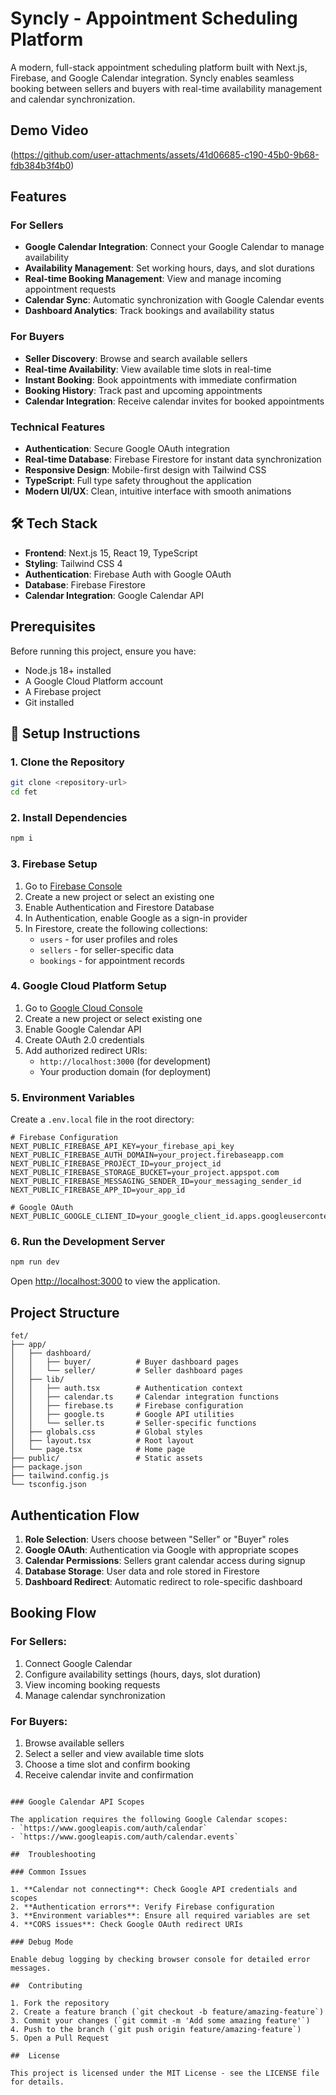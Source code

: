 # Syncly - Appointment Scheduling Platform

A modern, full-stack appointment scheduling platform built with Next.js, Firebase, and Google Calendar integration. Syncly enables seamless booking between sellers and buyers with real-time availability management and calendar synchronization.

## Demo Video

(https://github.com/user-attachments/assets/41d06685-c190-45b0-9b68-fdb384b3f4b0)

##  Features

### For Sellers
- **Google Calendar Integration**: Connect your Google Calendar to manage availability
- **Availability Management**: Set working hours, days, and slot durations
- **Real-time Booking Management**: View and manage incoming appointment requests
- **Calendar Sync**: Automatic synchronization with Google Calendar events
- **Dashboard Analytics**: Track bookings and availability status

### For Buyers
- **Seller Discovery**: Browse and search available sellers
- **Real-time Availability**: View available time slots in real-time
- **Instant Booking**: Book appointments with immediate confirmation
- **Booking History**: Track past and upcoming appointments
- **Calendar Integration**: Receive calendar invites for booked appointments

### Technical Features
- **Authentication**: Secure Google OAuth integration
- **Real-time Database**: Firebase Firestore for instant data synchronization
- **Responsive Design**: Mobile-first design with Tailwind CSS
- **TypeScript**: Full type safety throughout the application
- **Modern UI/UX**: Clean, intuitive interface with smooth animations

## 🛠️ Tech Stack

- **Frontend**: Next.js 15, React 19, TypeScript
- **Styling**: Tailwind CSS 4
- **Authentication**: Firebase Auth with Google OAuth
- **Database**: Firebase Firestore
- **Calendar Integration**: Google Calendar API


##  Prerequisites

Before running this project, ensure you have:

- Node.js 18+ installed
- A Google Cloud Platform account
- A Firebase project
- Git installed

## 🔧 Setup Instructions

### 1. Clone the Repository

```bash
git clone <repository-url>
cd fet
```

### 2. Install Dependencies

```bash
npm i
```

### 3. Firebase Setup

1. Go to [Firebase Console](https://console.firebase.google.com/)
2. Create a new project or select an existing one
3. Enable Authentication and Firestore Database
4. In Authentication, enable Google as a sign-in provider
5. In Firestore, create the following collections:
   - `users` - for user profiles and roles
   - `sellers` - for seller-specific data
   - `bookings` - for appointment records

### 4. Google Cloud Platform Setup

1. Go to [Google Cloud Console](https://console.cloud.google.com/)
2. Create a new project or select existing one
3. Enable Google Calendar API
4. Create OAuth 2.0 credentials
5. Add authorized redirect URIs:
   - `http://localhost:3000` (for development)
   - Your production domain (for deployment)

### 5. Environment Variables

Create a `.env.local` file in the root directory:

```env
# Firebase Configuration
NEXT_PUBLIC_FIREBASE_API_KEY=your_firebase_api_key
NEXT_PUBLIC_FIREBASE_AUTH_DOMAIN=your_project.firebaseapp.com
NEXT_PUBLIC_FIREBASE_PROJECT_ID=your_project_id
NEXT_PUBLIC_FIREBASE_STORAGE_BUCKET=your_project.appspot.com
NEXT_PUBLIC_FIREBASE_MESSAGING_SENDER_ID=your_messaging_sender_id
NEXT_PUBLIC_FIREBASE_APP_ID=your_app_id

# Google OAuth
NEXT_PUBLIC_GOOGLE_CLIENT_ID=your_google_client_id.apps.googleusercontent.com
```

### 6. Run the Development Server

```bash
npm run dev
```

Open [http://localhost:3000](http://localhost:3000) to view the application.

##  Project Structure

```
fet/
├── app/
│   ├── dashboard/
│   │   ├── buyer/          # Buyer dashboard pages
│   │   └── seller/         # Seller dashboard pages
│   ├── lib/
│   │   ├── auth.tsx        # Authentication context
│   │   ├── calendar.ts     # Calendar integration functions
│   │   ├── firebase.ts     # Firebase configuration
│   │   ├── google.ts       # Google API utilities
│   │   └── seller.ts       # Seller-specific functions
│   ├── globals.css         # Global styles
│   ├── layout.tsx          # Root layout
│   └── page.tsx            # Home page
├── public/                 # Static assets
├── package.json
├── tailwind.config.js
└── tsconfig.json
```

##  Authentication Flow

1. **Role Selection**: Users choose between "Seller" or "Buyer" roles
2. **Google OAuth**: Authentication via Google with appropriate scopes
3. **Calendar Permissions**: Sellers grant calendar access during signup
4. **Database Storage**: User data and role stored in Firestore
5. **Dashboard Redirect**: Automatic redirect to role-specific dashboard

##  Booking Flow

### For Sellers:
1. Connect Google Calendar
2. Configure availability settings (hours, days, slot duration)
3. View incoming booking requests
4. Manage calendar synchronization

### For Buyers:
1. Browse available sellers
2. Select a seller and view available time slots
3. Choose a time slot and confirm booking
4. Receive calendar invite and confirmation

```

### Google Calendar API Scopes

The application requires the following Google Calendar scopes:
- `https://www.googleapis.com/auth/calendar`
- `https://www.googleapis.com/auth/calendar.events`

##  Troubleshooting

### Common Issues

1. **Calendar not connecting**: Check Google API credentials and scopes
2. **Authentication errors**: Verify Firebase configuration
3. **Environment variables**: Ensure all required variables are set
4. **CORS issues**: Check Google OAuth redirect URIs

### Debug Mode

Enable debug logging by checking browser console for detailed error messages.

##  Contributing

1. Fork the repository
2. Create a feature branch (`git checkout -b feature/amazing-feature`)
3. Commit your changes (`git commit -m 'Add some amazing feature'`)
4. Push to the branch (`git push origin feature/amazing-feature`)
5. Open a Pull Request

##  License

This project is licensed under the MIT License - see the LICENSE file for details.


